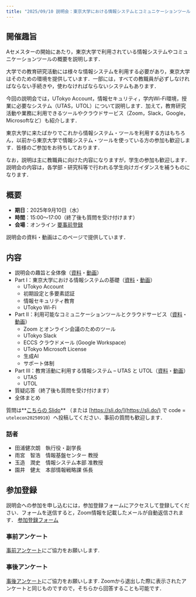 ```yaml
---
title: "2025/09/10 説明会：東京大学における情報システムとコミュニケーションツール"
---
```


## 開催趣旨

Aセメスターの開始にあたり，東京大学で利用されている情報システムやコミュニケーションツールの概要を説明します．

大学での教育研究活動には様々な情報システムを利用する必要があり，東京大学はそのための環境を提供しています．一部には，すべての教職員が必ずしなければならない手続きや，使わなければならないシステムもあります．

今回の説明会では，UTokyo Account，情報セキュリティ，学内Wi-Fi環境，授業に必要なシステム（UTAS，UTOL）について説明します．加えて，教育研究活動や業務に利用できるツールやクラウドサービス（Zoom，Slack，Google，Microsoftなど）も紹介します．

東京大学に来たばかりでこれから情報システム・ツールを利用する方はもちろん，以前から東京大学で情報システム・ツールを使っている方の参加も歓迎します．皆様のご参加をお待ちしております．

なお，説明は主に教職員に向けた内容になりますが，学生の参加も歓迎します．説明会の内容は，各学部・研究科等で行われる学生向けガイダンスを補うものになります．

## 概要

- **期日**：2025年9月10日（水）
- **時間**：15:00～17:00（終了後も質問を受け付けます）
- **会場**：オンライン
  [要事前登録](https://u-tokyo-ac-jp.zoom.us/meeting/register/XsbHhaQSRfudJ6r4AGAnIw)
    <!-- 詳細については，今後このページにてアナウンスします． -->

説明会の資料・動画はこのページで提供しています．

## 内容

- 説明会の趣旨と全体像（[資料](slides/00_index_ja.pdf)・[動画](https://youtu.be/5plQFL7nmLY)）
- Part I：東京大学における情報システムの基礎（[資料](slides/01_basics_ja.pdf)・[動画](https://youtu.be/EZp6d9fBNqM)）
    - UTokyo Account
    - 初期設定と多要素認証
    - 情報セキュリティ教育
    - UTokyo Wi-Fi
- Part II：利用可能なコミュニケーションツールとクラウドサービス（[資料](slides/02_cloud_services.pdf)・[動画](https://youtu.be/sX5hbcLjjAQ)）
    - Zoom とオンライン会議のためのツール
    - UTokyo Slack
    - ECCS クラウドメール (Google Workspace)
    - UTokyo Microsoft License
    - 生成AI
    - サポート体制
- Part III：教育活動に利用する情報システム – UTAS と UTOL（[資料](slides/03_systems_for_education_ja.pdf)・[動画](https://youtu.be/7LWyH-WuXl4)）
    - UTAS
    - UTOL
- 質疑応答（終了後も質問を受け付けます）
- 全体まとめ

質問は**[こちらの Slido](https://app.sli.do/event/7mJmPfBbqw52TcgGTmeCSt/live/questions)** （または [https://sli.do/](https://sli.do/) で code = `utelecon20250910`）へ投稿してください．事前の質問も歓迎します．

### 話者

- 田浦健次朗　執行役・副学長
- 雨宮　智浩　情報基盤センター 教授
- 玉造　潤史　情報システム本部 准教授
- 園井　健太　本部情報戦略課 係長

## 参加登録

説明会への参加を申し込むには，参加登録フォームにアクセスして登録してください．フォームを送信すると，Zoom情報を記載したメールが自動返信されます．
[参加登録フォーム](https://u-tokyo-ac-jp.zoom.us/meeting/register/XsbHhaQSRfudJ6r4AGAnIw)

### 事前アンケート

[事前アンケート](https://forms.office.com/r/Sh6r3VexS6)にご協力をお願いします.

### 事後アンケート

[事後アンケート](https://forms.office.com/r/EnGhSHCF2j)にご協力をお願いします. Zoomから退出した際に表示されたアンケートと同じものですので，そちらから回答することも可能です．
